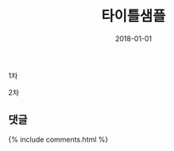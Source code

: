 ﻿---
layout:  post 
title:  "타이틀샘플"
date: 2018-01-01
categories: explanation
tags: 
---
1차


2차

## 댓글

{% include comments.html %}